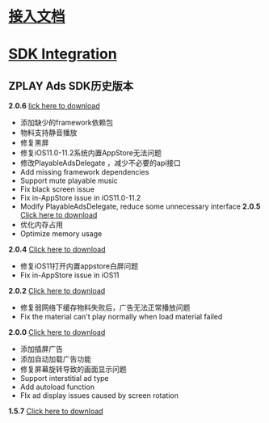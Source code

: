 # [接入文档](https://github.com/zplayads/PlayableAdsDemo-iOS/blob/master/README-CN.md)

# [SDK Integration](https://github.com/zplayads/PlayableAdsDemo-iOS/blob/master/README-EN.md)

## ZPLAY Ads SDK历史版本
**2.0.6** [lick here to download](https://github.com/zplayads/PlayableAdsDemo-iOS/tree/2.0.5)
* 添加缺少的framework依赖包
* 物料支持静音播放
* 修复黑屏
* 修复iOS11.0-11.2系统内置AppStore无法问题
* 修改PlayableAdsDelegate ，减少不必要的api接口
* Add missing framework dependencies
* Support mute playable music
* Fix black screen issue
* Fix in-AppStore issue in iOS11.0-11.2
* Modify PlayableAdsDelegate, reduce some unnecessary interface
**2.0.5** [Click here to download](https://github.com/zplayads/PlayableAdsDemo-iOS/tree/2.0.5)
* 优化内存占用
* Optimize memory usage

**2.0.4** [Click here to download](https://github.com/zplayads/PlayableAdsDemo-iOS/tree/2.0.4)
* 修复iOS11打开内置appstore白屏问题
* Fix in-AppStore issue in iOS11


**2.0.2** [Click here to download](https://github.com/zplayads/PlayableAdsDemo-iOS/tree/2.0.2)
* 修复弱网络下缓存物料失败后，广告无法正常播放问题
* Fix the material can't play normally when load material failed

**2.0.0** [Click here to download](https://github.com/zplayads/PlayableAdsDemo-iOS/tree/2.0.0)
* 添加插屏广告
* 添加自动加载广告功能
* 修复屏幕旋转导致的画面显示问题
* Support interstitial ad type
* Add autoload function
* FIx ad display issues caused by screen rotation

**1.5.7** [Click here to download](https://github.com/zplayads/PlayableAdsDemo-iOS/tree/1.5.7)

